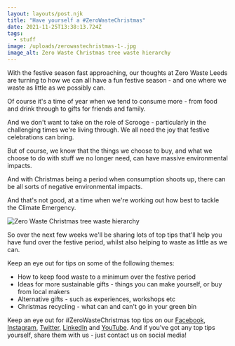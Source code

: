 ```yaml
---
layout: layouts/post.njk
title: "Have yourself a #ZeroWasteChristmas"
date: 2021-11-25T13:38:13.724Z
tags:
  - stuff
image: /uploads/zerowastechristmas-1-.jpg
image_alt: Zero Waste Christmas tree waste hierarchy
---
```

With the festive season fast approaching, our thoughts at Zero Waste Leeds are turning to how we can all have a fun festive season - and one where we waste as little as we possibly can.

Of course it's a time of year when we tend to consume more - from food and drink through to gifts for friends and family.

And we don't want to take on the role of Scrooge - particularly in the challenging times we're living through.  We all need the joy that festive celebrations can bring.

But of course, we know that the things we choose to buy, and what we choose to do with stuff we no longer need, can have massive environmental impacts.

And with Christmas being a period when consumption shoots up, there can be all sorts of negative environmental impacts.

And that's not good, at a time when we're working out how best to tackle the Climate Emergency.



![Zero Waste Christmas tree waste hierarchy](/uploads/zwcorange.jpg "Ideas for a #ZeroWasteChristmas")



So over the next few weeks we'll be sharing lots of top tips that'll help you have fund over the festive period, whilst also helping to waste as little as we can.

Keep an eye out for tips on some of the following themes:

* How to keep food waste to a minimum over the festive period
* Ideas for more sustainable gifts - things you can make yourself, or buy from local makers
* Alternative gifts - such as experiences, workshops etc
* Christmas recycling - what can and can't go in your green bin

Keep an eye out for #ZeroWasteChristmas top tips on our [Facebook](https://www.facebook.com/zerowasteleeds), [Instagram](https://www.instagram.com/zerowasteleeds/), [Twitter](https://twitter.com/ZeroWasteLeeds), [LinkedIn](https://www.linkedin.com/company/zero-waste-leeds/?viewAsMember=true) and [YouTube](https://www.youtube.com/channel/UCD4AOnL4OuGUnxHqDi_5ghQ).  And if you've got any top tips yourself, share them with us - just contact us on social media!